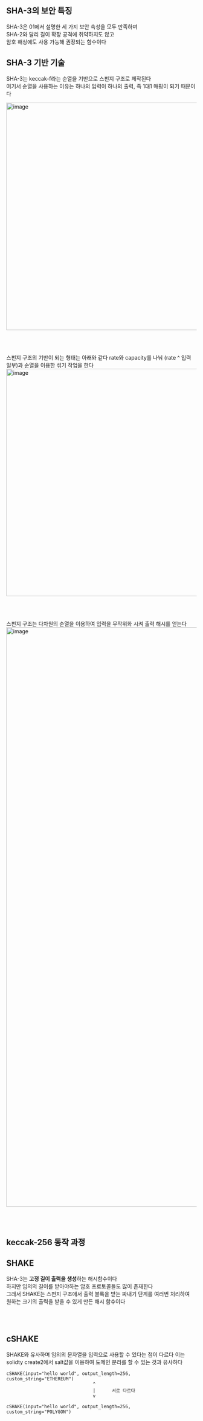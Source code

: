 ## SHA-3의 보안 특징
SHA-3은 01에서 설명한 세 가지 보안 속성을 모두 만족하며<br/>
SHA-2와 달리 길이 확장 공격에 취약하지도 않고<br/>
암호 해싱에도 사용 가능해 권장되는 함수이다

## SHA-3 기반 기술
SHA-3는 keccak-f라는 순열을 기반으로 스펀지 구조로 제작된다<br/>
여기서 순열을 사용하는 이유는 하나의 입력이 하나의 출력, 즉 1대1 매핑이 되기 때문이다

<img width="600" alt="image" src="https://github.com/dik654/cryptography/assets/33992354/c4a06b63-6334-489e-8e07-eebfa1d4d999">

<br/><br/>

스펀지 구조의 기반이 되는 형태는 아래와 같다
rate와 capacity를 나눠 (rate ^ 입력 일부)과 순열을 이용한 섞기 작업을 한다
<img width="600" alt="image" src="https://github.com/dik654/cryptography/assets/33992354/97be36e7-6392-4b00-87a4-27fb4d8ff79b">

<br/><br/>

스펀지 구조는 다차원의 순열을 이용하여 입력을 무작위화 시켜 출력 해시를 얻는다
<img width="1529" alt="image" src="https://github.com/dik654/cryptography/assets/33992354/a444a4ab-132e-4d41-80be-0fdf6664e3d1">

<br/><br/>

## keccak-256 동작 과정


## SHAKE
SHA-3는 **고정 길이 출력을 생성**하는 해시함수이다<br/>
하지만 임의의 길이를 받아야하는 암호 프로토콜들도 많이 존재한다<br/>
그래서 SHAKE는 스펀지 구조애서 출력 블록을 받는 짜내기 단계를 여러번 처리하여<br/>
원하는 크기의 출력을 받을 수 있게 만든 해시 함수이다 

<br/><br/>

## cSHAKE
SHAKE와 유사하며 임의의 문자열을 입력으로 사용할 수 있다는 점이 다르다
이는 solidty create2에서 salt값을 이용하여 도메인 분리를 할 수 있는 것과 유사하다
```
cSHAKE(input="hello world", output_length=256, custom_string="ETHEREUM")
                                ^
                                |      서로 다르다 
                                v

cSHAKE(input="hello world", output_length=256, custom_string="POLYGON")
```
